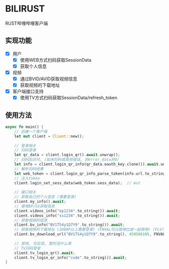 BILIRUST
===========
RUST哔哩哔哩客户端

## 实现功能

- [x] 用户
    - [x] 使用WEB方式扫码获取SessionData
    - [x] 获取个人信息
- [x] 视频
    - [x] 通过BVID/AVID获取视频信息
    - [x] 获取视频的下载地址
- [x] 客户端接口支持
    - [x] 使用TV方式扫码获取SessionData/refresh_token

## 使用方法

```rust
async fn main() {
    // 创建一个客户端
    let mut client = Client::new();
  
    // 登录相关
    // 扫码登录
    let qr_data = client.login_qr().await.unwrap();
    // 扫码后访问, (如未扫码或其他错误, 则error_data非0)
    let info = client.login_qr_info(qr_data.oauth_key.clone()).await.unwrap();
    // 解析扫码结果
    let web_token = client.login_qr_info_parse_token(info.url.to_string()).unwrap();
    // 注入token
    client.login_set_sess_data(web_token.sess_data);  // mut
  
    // 接口相关
    // 获取自己的个人信息 (需要登录)
    client.my_info().await;
    // 使用EP/SS获取信息 
    client.videos_info("ep1234".to_string()).await;
    client.videos_info("ss1234".to_string()).await; 
    // 获取视频的信息
    client.bv_info("BV1TS4y1Q7Y9".to_string()).await;
    // 获取视频的下载地址 (1080P以上需要登录) (FNVAL可以使用位或一起使用) (FLV可能会被分段)
    client.bv_download_url("BV1TS4y1Q7Y9".to_string(), 459566105, FNVAL_DASH, VIDEO_QUALITY_720P).await;
    
    // 其他, 仅实现, 暂时没什么用
    // TV扫码登录
    client.tv_login_qr().await;
    client.tv_login_qr_info("code".to_string()).await;
}
```
